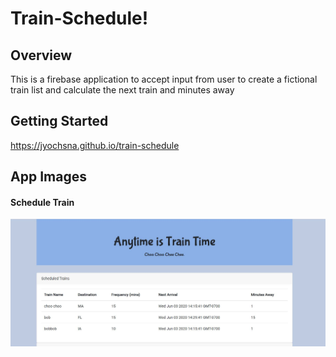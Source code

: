 # Train-Schedule!

## Overview
This is a firebase application to accept input from user to create a fictional train list and calculate the next train and minutes away

## Getting Started
https://jyochsna.github.io/train-schedule

## App Images
#### Schedule Train
![](assets/images/trainschedule.JPG)